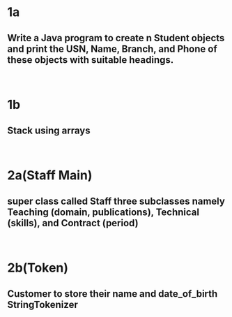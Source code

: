   
# 1a
## Write a Java program to create n Student objects and print the USN, Name, Branch, and Phone of these objects with suitable headings.
<br>

# 1b
## Stack using arrays
<br>

# 2a(Staff Main)
## super class called Staff three subclasses namely Teaching (domain, publications), Technical (skills), and Contract (period)
<br>

# 2b(Token)
## Customer to store their name and date_of_birth StringTokenizer 
